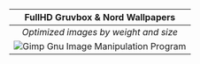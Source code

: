 | **FullHD Gruvbox & Nord Wallpapers** |
| :--: |
| *Optimized images by weight and size* |
| ![Gimp Gnu Image Manipulation Program](https://img.shields.io/badge/Gimp-657D8B?style=for-the-badge&logo=gimp&logoColor=FFFFFF) |
